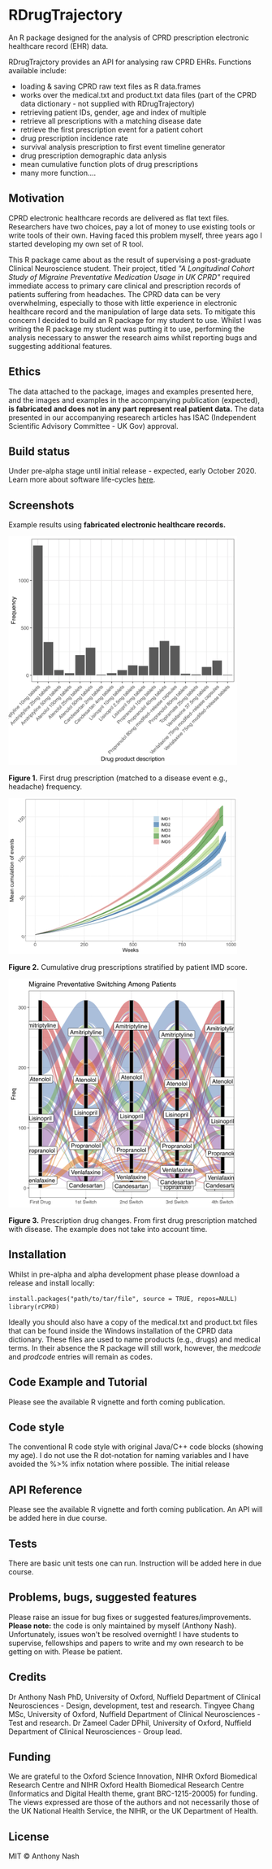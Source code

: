 # RDrugTrajectory
An R package designed for the analysis of CPRD prescription electronic healthcare record (EHR) data.

RDrugTrajctory provides an API for analysing raw CPRD EHRs. Functions available include:
- loading & saving CPRD raw text files as R data.frames
- works over the medical.txt and product.txt data files (part of the CPRD data dictionary - not supplied with RDrugTrajectory)
- retrieving patient IDs, gender, age and index of multiple 
- retrieve all prescriptions with a matching disease date
- retrieve the first prescription event for a patient cohort
- drug prescription incidence rate
- survival analysis prescription to first event timeline generator 
- drug prescription demographic data anlysis
- mean cumulative function plots of drug prescriptions
- many more function....

## Motivation
CPRD electronic healthcare records are delivered as flat text files. Researchers have two choices, pay a lot of money to use existing tools or write tools of their own. Having faced this problem myself, three years ago I started developing my own set of R tool.

This R package came about as the result of supervising a post-graduate Clinical Neuroscience student. Their project, titled *"A Longitudinal Cohort Study of Migraine Preventative Medication Usage in UK CPRD"* required immediate access to primary care clinical and prescription records of patients suffering from headaches. The CPRD data can be very overwhelming, especially to those with little experience in electronic healthcare record and the manipulation of large data sets. To mitigate this concern I decided to build an R package for my student to use. Whilst I was writing the R package my student was putting it to use, performing the analysis necessary to answer the research aims whilst reporting bugs and suggesting additional features. 

## Ethics
The data attached to the package, images and examples presented here, and the images and examples in the accompanying publication (expected), **is fabricated and does not in any part represent real patient data.** The data presented in our accompanying researech articles has ISAC (Independent Scientific Advisory Committee - UK Gov) approval.

## Build status
Under pre-alpha stage until initial release - expected, early October 2020. Learn more about software life-cycles <a href="https://en.wikipedia.org/wiki/Software_release_life_cycle#Pre-alpha">here</a>.

## Screenshots
Example results using **fabricated electronic healthcare records.**

<img src="https://github.com/acnash/RDrugTrajectory/blob/master/images/prescription_frequency.png" width="450" />

**Figure 1.** First drug prescription (matched to a disease event e.g., headache) frequency. </br>

<img src="https://github.com/acnash/RDrugTrajectory/blob/master/images/IMD_prescriptions.png" width="450" />

**Figure 2.** Cumulative drug prescriptions stratified by patient IMD score.</br>

<img src="https://github.com/acnash/RDrugTrajectory/blob/master/images/drug_switch.png" width="450" />

**Figure 3.** Prescription drug changes. From first drug prescription matched with disease. The example does not take into account time. </br>


## Installation
Whilst in pre-alpha and alpha development phase please download a release and install locally:

    install.packages("path/to/tar/file", source = TRUE, repos=NULL) 
    library(rCPRD) 

Ideally you should also have a copy of the medical.txt and product.txt files that can be found inside the Windows installation of the CPRD data dictionary. These files are used to name products (e.g., drugs) and medical terms. In their absence the R package will still work, however, the *medcode* and *prodcode* entries will remain as codes.

## Code Example and Tutorial
Please see the available R vignette and forth coming publication.  

## Code style
The conventional R code style with original Java/C++ code blocks (showing my age). I do not use the R dot-notation for naming variables and I have avoided the %>% infix notation where possible. The initial release 

## API Reference
Please see the available R vignette and forth coming publication. An API will be added here in due course.

## Tests
There are basic unit tests one can run. Instruction will be added here in due course.

## Problems, bugs, suggested features
Please raise an issue for bug fixes or suggested features/improvements. **Please note:** the code is only maintained by myself (Anthony Nash). Unfortunately, issues won't be resolved overnight! I have students to supervise, fellowships and papers to write and my own research to be getting on with. Please be patient. 

## Credits
Dr Anthony Nash PhD, University of Oxford, Nuffield Department of Clinical Neurosciences - Design, development, test and research.
Tingyee Chang MSc, University of Oxford, Nuffield Department of Clinical Neurosciences - Test and research.
Dr Zameel Cader DPhil, University of Oxford, Nuffield Department of Clinical Neurosciences - Group lead.


## Funding
We are grateful to the Oxford Science Innovation, NIHR Oxford Biomedical Research Centre and NIHR Oxford Health Biomedical Research Centre (Informatics and Digital Health theme, grant BRC-1215-20005) for funding. The views expressed are those of the authors and not necessarily those of the UK National Health Service, the NIHR, or the UK Department of Health. 

## License
MIT © Anthony Nash
